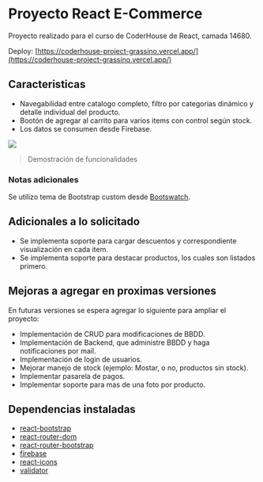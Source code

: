 # Proyecto React E-Commerce

Proyecto realizado para el curso de CoderHouse de React, camada 14680.

Deploy: [https://coderhouse-project-grassino.vercel.app/](https://coderhouse-project-grassino.vercel.app/)

## Caracteristicas

- Navegabilidad entre catalogo completo, filtro por categorias dinámico y detalle individual del producto.
- Bootón de agregar al carrito para varios items con control según stock.
- Los datos se consumen desde Firebase.

![](https://github.com/diegograssino/coderhouse-project-grassino/blob/main/src/assets/entrega.gif?raw=true")

> Demostración de funcionalidades

### Notas adicionales

Se utilizo tema de Bootstrap custom desde [Bootswatch](https://bootswatch.com/).

## Adicionales a lo solicitado

- Se implementa soporte para cargar descuentos y correspondiente visualización en cada item.
- Se implementa soporte para destacar productos, los cuales son listados primero.

## Mejoras a agregar en proximas versiones

En futuras versiones se espera agregar lo siguiente para ampliar el proyecto:

- Implementación de CRUD para modificaciones de BBDD.
- Implementación de Backend, que administre BBDD y haga notificaciones por mail.
- Implementación de login de usuarios.
- Mejorar manejo de stock (ejemplo: Mostar, o no, productos sin stock).
- Implementar pasarela de pagos.
- Implementar soporte para mas de una foto por producto.

## Dependencias instaladas

- [react-bootstrap](https://react-bootstrap.netlify.app/)
- [react-router-dom](https://reactrouter.com/)
- [react-router-bootstrap](https://github.com/react-bootstrap/react-router-bootstrap/)
- [firebase](https://www.npmjs.com/package/firebase)
- [react-icons](https://react-icons.github.io/react-icons/)
- [validator](https://www.npmjs.com/package/validator)

